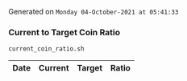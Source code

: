 Generated on `Monday 04-October-2021 at 05:41:33`

### Current to Target Coin Ratio
`current_coin_ratio.sh`

Date|Current|Target|Ratio
---|---|---|---

